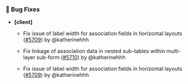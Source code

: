 ### 🐛 Bug Fixes

- **[client]**
  - Fix issue of  label width for association fields in horizontal layouts ([#5709](https://github.com/nocobase/nocobase/pull/5709)) by @katherinehhh

  - Fix linkage of association data in nested sub-tables within multi-layer sub-form ([#5710](https://github.com/nocobase/nocobase/pull/5710)) by @katherinehhh

  - Fix issue of  label width for association fields in horizontal layouts ([#5709](https://github.com/nocobase/nocobase/pull/5709)) by @katherinehhh


